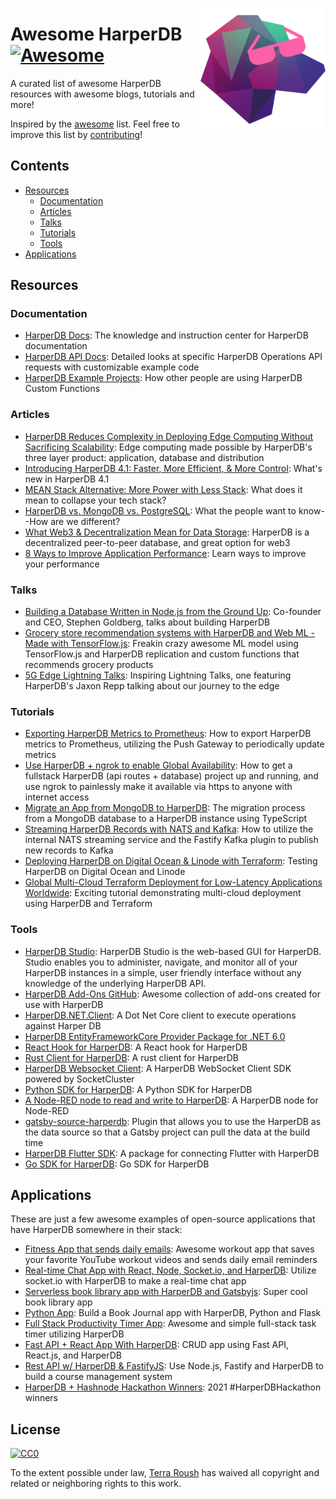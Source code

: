 [<img src="awesome-harperdb-logo.png" align="right" width="200">](https://www.harperdb.io/)

# Awesome HarperDB [![Awesome](https://cdn.rawgit.com/sindresorhus/awesome/d7305f38d29fed78fa85652e3a63e154dd8e8829/media/badge.svg)](https://github.com/sindresorhus/awesome)
A curated list of awesome HarperDB resources with awesome blogs, tutorials and more!

Inspired by the [awesome](https://github.com/sindresorhus/awesome) list. Feel free to improve this list by [contributing](CONTRIBUTING.md)!

## Contents

- [Resources](#resources)
  - [Documentation](#documentation)
  - [Articles](#articles)
  - [Talks](#talks)
  - [Tutorials](#tutorials)
  - [Tools](#tools)
- [Applications](#applications)

## Resources
### Documentation
  - [HarperDB Docs](https://docs.harperdb.io/docs/): The knowledge and instruction center for HarperDB documentation 
  - [HarperDB API Docs](https://api.harperdb.io/): Detailed looks at specific HarperDB Operations API requests with customizable example code
  - [HarperDB Example Projects](https://docs.harperdb.io/docs/custom-functions/example-projects): How other people are using HarperDB Custom Functions

### Articles

- [HarperDB Reduces Complexity in Deploying Edge Computing Without Sacrificing Scalability](https://techbullion.com/harperdb-reduces-complexity-in-deploying-edge-computing-without-sacrificing-scalability/): Edge computing made possible by HarperDB's three layer product: application, database and distribution
- [Introducing HarperDB 4.1: Faster, More Efficient, & More Control](https://www.harperdb.io/post/introducing-harperdb-4-1-faster-more-efficient-more-control): What's new in HarperDB 4.1
- [MEAN Stack Alternative: More Power with Less Stack](https://www.harperdb.io/post/mean-stack-alternative): What does it mean to collapse your tech stack?
- [HarperDB vs. MongoDB vs. PostgreSQL](https://www.harperdb.io/post/harperdb-vs-mongodb-vs-postgresql#:~:text=Data%20Storage%20%26%20Architecture,level%20attributes%20indexed%20by%20default.): What the people want to know--How are we different?
- [What Web3 & Decentralization Mean for Data Storage](https://medium.com/nerd-for-tech/what-web3-decentralization-mean-for-data-storage-582fbd302b5e): HarperDB is a decentralized peer-to-peer database, and great option for web3 
- [8 Ways to Improve Application Performance](https://www.harperdb.io/post/8-ways-to-improve-application-performance): Learn ways to improve your performance

### Talks

- [Building a Database Written in Node.js from the Ground Up](https://www.youtube.com/watch?v=0mEOgbOkteI): Co-founder and CEO, Stephen Goldberg, talks about building HarperDB
- [Grocery store recommendation systems with HarperDB and Web ML - Made with TensorFlow.js](https://www.youtube.com/watch?v=JQksipdQiGI): Freakin crazy awesome ML model using TensorFlow.js and HarperDB replication and custom functions that recommends grocery products 
- [5G Edge Lightning Talks](https://events.verizon5glabs.com/5gedgelightingtalksmay): Inspiring Lightning Talks, one featuring HarperDB's Jaxon Repp talking about our journey to the edge

### Tutorials

- [Exporting HarperDB Metrics to Prometheus](https://www.harperdb.io/post/exporting-harperdb-metrics-to-prometheus): How to export HarperDB metrics to Prometheus, utilizing the Push Gateway to periodically update metrics
- [Use HarperDB + ngrok to enable Global Availability](https://www.harperdb.io/post/use-harperdb-ngrok-to-enable-global-availability): How to get a fullstack HarperDB (api routes + database) project up and running, and use ngrok to painlessly make it available via https to anyone with internet access
- [Migrate an App from MongoDB to HarperDB](https://www.harperdb.io/post/migrate-an-app-from-mongodb-to-harperdb): The migration process from a MongoDB database to a HarperDB instance using TypeScript
- [Streaming HarperDB Records with NATS and Kafka](https://www.harperdb.io/post/streaming-harperdb-records-with-nats-and-kafka): How to utilize the internal NATS streaming service and the Fastify Kafka plugin to publish new records to Kafka
- [Deploying HarperDB on Digital Ocean & Linode with Terraform](https://www.harperdb.io/post/deploying-harperdb-on-digital-ocean-linode-with-terraform): Testing HarperDB on Digital Ocean and Linode
- [Global Multi-Cloud Terraform Deployment for Low-Latency Applications Worldwide](https://medium.com/geekculture/global-multi-cloud-terraform-deployment-for-low-latency-applications-worldwide-b02c65c859ca): Exciting tutorial demonstrating multi-cloud deployment using HarperDB and Terraform

### Tools

- [HarperDB Studio](https://studio.harperdb.io/sign-up): HarperDB Studio is the web-based GUI for HarperDB. Studio enables you to administer, navigate, and monitor all of your HarperDB instances in a simple, user friendly interface without any knowledge of the underlying HarperDB API.
- [HarperDB Add-Ons GitHub](https://github.com/HarperDB-Add-Ons): Awesome collection of add-ons created for use with HarperDB
- [HarperDB.NET.Client](https://www.nuget.org/packages/HarperDB.NET.Client/1.1.0): A Dot Net Core client to execute operations against Harper DB
- [HarperDB EntityFrameworkCore Provider Package for .NET 6.0](https://www.nuget.org/packages/HarperDB.EntityFrameworkCore)
- [React Hook for HarperDB](https://www.npmjs.com/package/use-harperdb): A React hook for HarperDB
- [Rust Client for HarperDB](https://crates.io/crates/harperdb): A rust client for HarperDB
- [HarperDB Websocket Client](https://www.npmjs.com/package/harperdb-websocket-client): A HarperDB WebSocket Client SDK powered by SocketCluster
- [Python SDK for HarperDB](https://pypi.org/project/harperdb/): A Python SDK for HarperDB
- [A Node-RED node to read and write to HarperDB](https://flows.nodered.org/node/node-red-contrib-harperdb): A HarperDB node for Node-RED
- [gatsby-source-harperdb](https://www.npmjs.com/package/gatsby-source-harperdb): Plugin that allows you to use the HarperDB as the data source so that a Gatsby project can pull the data at the build time
- [HarperDB Flutter SDK](https://pub.dev/packages/harperdb): A package for connecting Flutter with HarperDB
- [Go SDK for HarperDB](https://pkg.go.dev/github.com/HarperDB-Add-Ons/sdk-go): Go SDK for HarperDB


## Applications

These are just a few awesome examples of open-source applications that have HarperDB somewhere in their stack:

- [Fitness App that sends daily emails](https://www.youtube.com/watch?v=KMkmA4i2FQc): Awesome workout app that saves your favorite YouTube workout videos and sends daily email reminders 
- [Real-time Chat App with React, Node, Socket.io, and HarperDB](https://www.freecodecamp.org/news/build-a-realtime-chat-app-with-react-express-socketio-and-harperdb/): Utilize socket.io with HarperDB to make a real-time chat app
- [Serverless book library app with HarperDB and Gatsbyjs](https://blog.greenroots.info/create-a-serverless-book-library-app-with-harperdb-and-gatsbyjs): Super cool book library app
- [Python App](https://bhavaniravi.medium.com/build-a-python-app-with-harperdb-ee2ee4231039): Build a Book Journal app with HarperDB, Python and Flask
- [Full Stack Productivity Timer App](https://www.freecodecamp.org/news/nextjs-and-harperdb-tutorial-build-a-full-stack-app/): Awesome and simple full-stack task timer utilizing HarperDB
- [Fast API + React App With HarperDB](https://medium.com/@dennisivy/fast-api-react-crud-app-with-harperdb-5834af537c23): CRUD app using Fast API, React.js, and HarperDB
- [Rest API w/ HarperDB & FastifyJS](https://hackernoon.com/how-to-create-a-restful-api-with-harperdb-and-fastifyjs-bw15343i): Use Node.js, Fastify and HarperDB to build a course management system
- [HarperDB + Hashnode Hackathon Winners](https://townhall.hashnode.com/harperdb-hashnode-hackathon-winners): 2021 #HarperDBHackathon winners


## License

[![CC0](http://mirrors.creativecommons.org/presskit/buttons/88x31/svg/cc-zero.svg)](https://creativecommons.org/publicdomain/zero/1.0/)

To the extent possible under law, [Terra Roush](https://github.com/terraHDB)  has waived all copyright and related or neighboring rights to this work.

